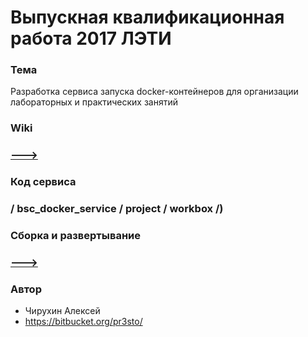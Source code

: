 # Выпускная квалификационная работа 2017 ЛЭТИ #
  
### Тема

Разработка сервиса запуска docker-контейнеров для организации лабораторных и практических занятий

### Wiki

### [**--->**](https://bitbucket.org/pr3sto/bsc_docker_service/wiki/Home)

### Код сервиса

### / bsc_docker_service / project / workbox /)

### Сборка и развертывание

### [**--->**](https://bitbucket.org/pr3sto/bsc_docker_service/wiki/%D0%A1%D0%B1%D0%BE%D1%80%D0%BA%D0%B0%20%D0%B8%20%D1%80%D0%B0%D0%B7%D0%B2%D0%B5%D1%80%D1%82%D1%8B%D0%B2%D0%B0%D0%BD%D0%B8%D0%B5)

### Автор ###

* Чирухин Алексей
* https://bitbucket.org/pr3sto/